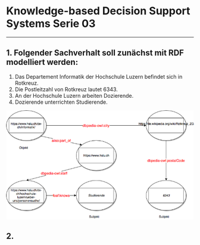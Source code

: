# Knowledge-based Decision Support Systems Serie 03
---

## 1. Folgender Sachverhalt soll zunächst mit RDF modelliert werden:

1. Das Departement Informatik der Hochschule Luzern befindet sich in
Rotkreuz.
2. Die Postleitzahl von Rotkreuz lautet 6343.
3. An der Hochschule Luzern arbeiten Dozierende.
4. Dozierende unterrichten Studierende.

<img src="RDF.png"/>

## 2.